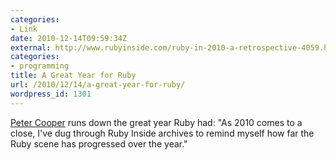 ```yaml
---
categories:
- Link
date: 2010-12-14T09:59:34Z
external: http://www.rubyinside.com/ruby-in-2010-a-retrospective-4059.html
categories:
- programming
title: A Great Year for Ruby
url: /2010/12/14/a-great-year-for-ruby/
wordpress_id: 1301
---
```


<a href="http://www.rubyinside.com/ruby-in-2010-a-retrospective-4059.html">Peter Cooper</a> runs down the great year Ruby had: "As 2010 comes to a close, I've dug through Ruby Inside archives to remind myself how far the Ruby scene has progressed over the year."

